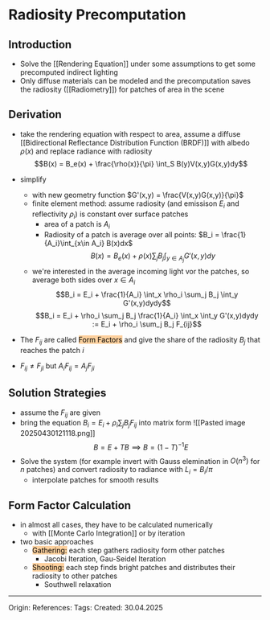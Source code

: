 # Radiosity Precomputation
## Introduction

- Solve the [[Rendering Equation]] under some assumptions to get some precomputed indirect lighting
- Only diffuse materials can be modeled and the precomputation saves the radiosity ([[Radiometry]]) for patches of area in the scene

## Derivation

- take the rendering equation with respect to area, assume a diffuse [[Bidirectional Reflectance Distribution Function (BRDF)]] with albedo $\rho(x)$ and replace radiance with radiosity
$$B(x) = B_e(x) + \frac{\rho(x)}{\pi} \int_S B(y)V(x,y)G(x,y)dy$$

- simplify 
	- with new geometry function $G'(x,y) = \frac{V(x,y)G(x,y)}{\pi}$
	- finite element method: assume radiosity (and emissison $E_i$ and reflectivity $\rho_i$) is constant over surface patches 
		- area of a patch is $A_i$
		- Radiosity of a patch is average over all points: $B_i = \frac{1}{A_i}\int_{x\in A_i} B(x)dx$
$$B(x) = B_e(x) + \rho(x) \sum_j B_j \int_{y\in A_j} G'(x,y)dy$$
	- we're interested in the average incoming light vor the patches, so average both sides over $x \in A_i$
$$B_i = E_i + \frac{1}{A_i} \int_x \rho_i \sum_j B_j \int_y G'(x,y)dydy$$
$$B_i = E_i + \rho_i \sum_j B_j \frac{1}{A_i} \int_x \int_y G'(x,y)dydy := E_i + \rho_i \sum_j B_j F_{ij}$$
- The $F_{ij}$ are called <mark style="background: #FFB86CA6;">Form Factors</mark> and give the share of the radiosity $B_j$ that reaches the patch $i$
- $F_{ij} \neq F_{ji}$ but $A_i F_{ij} = A_j F_{ji}$

## Solution Strategies

- assume the $F_{ij}$ are given
- bring the equation $B_i = E_i + \rho_i \sum_j B_j F_{ij}$ into matrix form
![[Pasted image 20250430121118.png]]
$$B = E + TB \implies B = (1-T)^{-1} E$$
- Solve the system (for example invert with Gauss elemination in $O(n^3)$ for $n$ patches) and convert radiosity to radiance with $L_i = B_i / \pi$
	- interpolate patches for smooth results

## Form Factor Calculation

- in almost all cases, they have to be calculated numerically 
	- with [[Monte Carlo Integration]] or by iteration
- two basic approaches
	- <mark style="background: #FFB86CA6;">Gathering:</mark> each step gathers radiosity form other patches
		- Jacobi Iteration, Gau-Seidel Iteration
	- <mark style="background: #FFB86CA6;">Shooting:</mark> each step finds bright patches and distributes their radiosity to other patches
		- Southwell relaxation

---

Origin: 
References: 
Tags: 
Created: 30.04.2025

